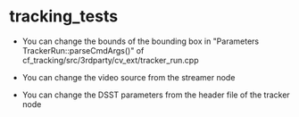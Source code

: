 # tracking_tests

- You can change the bounds of the bounding box in "Parameters TrackerRun::parseCmdArgs()" of
cf_tracking/src/3rdparty/cv_ext/tracker_run.cpp

- You can change the video source from the streamer node

- You can change the DSST parameters from the header file of the tracker node
